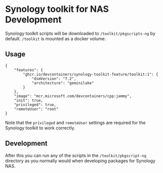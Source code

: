 # Synology toolkit for NAS Development

Synology toolkit scripts will be downloaded to `/toolkit/pkgscripts-ng` by default. `/toolkit` is mounted as a docker volume.

## Usage

```jsonc
{
    "features": {
        "ghcr.io/devcontainers/synology-toolkit-feature/toolkit:1": {
            "dsmVersion": "7.2",
            "architecture": "geminilake"
        }
    },
    "image": "mcr.microsoft.com/devcontainers/cpp:jammy",
    "init": true,
    "privileged": true,
    "remoteUser": "root"
}
```

Note that the `privileged` and `remoteUser` settings are required for the Synology toolkit to work correctly.

## Development

After this you can run any of the scripts in the `/toolkit/pkgscript-ng` directory as you normally would when developing packages for Synology NAS.
